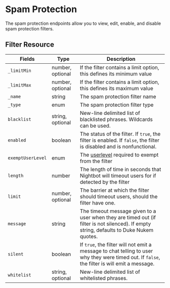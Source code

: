 # Spam Protection

The spam protection endpoints allow you to view, edit, enable, and disable spam protection filters.

## Filter Resource

<table>
	<thead>
		<tr>
			<th style="width: 120px;">Fields</th>
			<th>Type</th>
			<th>Description</th>
		</tr>
	</thead>
	<tbody>
		<tr>
			<td><code>_limitMin</code></td>
			<td>number, optional</td>
			<td>If the filter contains a limit option, this defines its minimum value</td>
		</tr>
		<tr>
			<td><code>_limitMax</code></td>
			<td>number, optional</td>
			<td>If the filter contains a limit option, this defines its maximum value</td>
		</tr>
		<tr>
			<td><code>_name</code></td>
			<td>string</td>
			<td>The spam protection filter name</td>
		</tr>
		<tr>
			<td><code>_type</code></td>
			<td>enum</td>
			<td>The spam protection filter type</td>
		</tr>
		<tr>
			<td><code>blacklist</code></td>
			<td>string, optional</td>
			<td>New-line delimited list of blacklisted phrases. Wildcards can be used.</td>
		</tr>
		<tr>
			<td><code>enabled</code></td>
			<td>boolean</td>
			<td>The status of the filter. If <code>true</code>, the filter is enabled. If <code>false</code>, the filter is disabled and is nonfunctional.</td>
		</tr>
		<tr>
			<td><code>exemptUserLevel</code></td>
			<td>enum</td>
			<td>The <a href="#userlevels">userlevel</a> required to exempt from the filter</td>
		</tr>
		<tr>
			<td><code>length</code></td>
			<td>number</td>
			<td>The length of time in seconds that Nightbot will timeout users for if detected by the filter</td>
		</tr>
		<tr>
			<td><code>limit</code></td>
			<td>number, optional</td>
			<td>The barrier at which the filter should timeout users, should the filter have one.</td>
		</tr>
		<tr>
			<td><code>message</code></td>
			<td>string</td>
			<td>The timeout message given to a user when they are timed out (if filter is not silenced). If empty string, defaults to Duke Nukem quotes.</td>
		</tr>
		<tr>
			<td><code>silent</code></td>
			<td>boolean</td>
			<td>If <code>true</code>, the filter will not emit a message to chat telling to user why they were timed out. If <code>false</code>, the filter is will emit a message.</td>
		</tr>
		<tr>
			<td><code>whitelist</code></td>
			<td>string, optional</td>
			<td>New-line delimited list of whitelisted phrases.</td>
		</tr>
	</tbody>
</table>